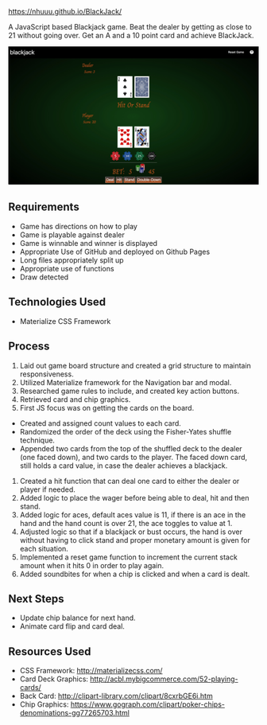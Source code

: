https://nhuuu.github.io/BlackJack/

A JavaScript based Blackjack game. Beat the dealer by getting as close to 21 without going over. Get an A and a 10 point card and achieve BlackJack.

<img src="./otherImgs/blackjackgame.jpeg">

## Requirements
* Game has directions on how to play
* Game is playable against dealer
* Game is winnable and winner is displayed
* Appropriate Use of GitHub and deployed on Github Pages
* Long files appropriately split up
* Appropriate use of functions
* Draw detected

## Technologies Used
* Materialize CSS Framework

## Process
1. Laid out game board structure and created a grid structure to maintain responsiveness.
1. Utilized Materialize framework for the Navigation bar and modal. 
1. Researched game rules to include, and created key action buttons. 
1. Retrieved card and chip graphics. 
1. First JS focus was on getting the cards on the board.
* Created and assigned count values to each card.
* Randomized the order of the deck using the Fisher-Yates shuffle technique.
* Appended two cards from the top of the shuffled deck to the dealer (one faced down), and two cards to the player. The faced down card, still holds a card value, in case the dealer achieves a blackjack.
1. Created a hit function that can deal one card to either the dealer or player if needed.
1. Added logic to place the wager before being able to deal, hit and then stand. 
1. Added logic for aces, default aces value is 11, if there is an ace in the hand and the hand count is over 21, the ace toggles to value at 1. 
1. Adjusted logic so that if a blackjack or bust occurs, the hand is over without having to click stand and proper monetary amount is given for each situation.
1. Implemented a reset game function to increment the current stack amount when it hits 0 in order to play again. 
1. Added soundbites for when a chip is clicked and when a card is dealt.


## Next Steps
* Update chip balance for next hand. 
* Animate card flip and card deal.

## Resources Used
* CSS Framework: http://materializecss.com/
* Card Deck Graphics: http://acbl.mybigcommerce.com/52-playing-cards/
* Back Card: http://clipart-library.com/clipart/8cxrbGE6i.htm
* Chip Graphics: https://www.gograph.com/clipart/poker-chips-denominations-gg77265703.html




